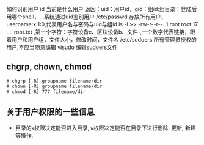 如何识别用户
id 当前是什么用户 返回：uid：用户id，gid：组id:组目录：登陆后用哪个shell，...系统通过uid鉴别用户
/etc/passwd 存放所有用户，username:x\:1:0,代表用户名与密码与uid与组id
ls -l >> -rw-r--r--. 1 root root 17 .... root.txt ,第一个字符：字符设备c、区块设备b、文件-,一个数字代表链接，跟着用户和用户组，文件大小，修改时间，文件名
/etc/sudoers 所有管理员授权的用户,不应当随意编辑
visudo 编辑sudoers文件

## chgrp, chown, chmod

```
# chgrp [-R] groupname filename/dir
# chown [-R] groupname filename/dir
# chmod [-R] 777 filename/dir
```

## 关于用户权限的一些信息

* 目录的`x`权限决定能否进入目录, `w`权限决定能否在目录下进行删除, 更新, 新建等操作.

